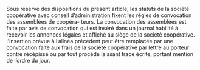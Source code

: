 Sous réserve des dispositions du présent article, les statuts de la société coopérative avec conseil d’administration fixent les règles de convocation des assemblées de coopéra- teurs.
La convocation des assemblées est faite par avis de convocation qui est inséré dans un journal habilité à recevoir les annonces légales et affiché au siège de la société coopérative.
l'insertion prévue à l’alinéa précédent peut être remplacée par une convocation faite aux frais de la société coopérative par lettre au porteur contre récépissé ou par tout procédé laissant trace écrite, portant mention de l’ordre du jour.